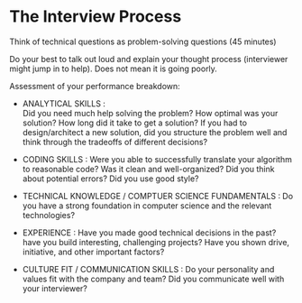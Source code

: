 # The Interview Process

Think of technical questions as problem-solving questions (45 minutes)

Do your best to talk out loud and explain your thought process (interviewer might jump in to help). Does not mean it is going poorly.

Assessment of your performance breakdown:
- ANALYTICAL SKILLS :  
    Did you need much help solving the problem? How optimal was your solution? How long did it take to get a solution? If you had to design/architect a new solution, did you structure the problem well and think through the tradeoffs of different decisions?

- CODING SKILLS : 
    Were you able to successfully translate your algorithm to reasonable code? Was it clean and well-organized? Did you think about potential errors? Did you use good style?

- TECHNICAL KNOWLEDGE / COMPTUER SCIENCE FUNDAMENTALS :
    Do you have a strong foundation in computer science and the relevant technologies?

- EXPERIENCE :
    Have you made good technical decisions in the past? have you build interesting, challenging projects? Have you shown drive, initiative, and other important factors?

- CULTURE FIT / COMMUNICATION SKILLS :
    Do your personality and values fit with the company and team? Did you communicate well with your interviewer?

    